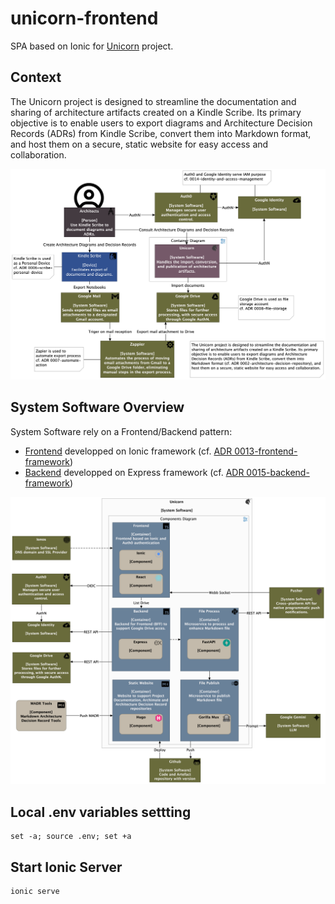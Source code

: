 # unicorn-frontend
SPA based on Ionic for [Unicorn](https://unicorn.royerm.fr) project.
## Context
The Unicorn project is designed to streamline the documentation and sharing of architecture artifacts created on a Kindle Scribe. Its primary objective is to enable users to export diagrams and Architecture Decision Records (ADRs) from Kindle Scribe, convert them into Markdown format, and host them on a secure, static website for easy access and collaboration.

![Software System Overview](context.png "Software System Overview")

## System Software Overview
System Software rely on a Frontend/Backend pattern: 
- [Frontend](https://github.com/mickael-royer/unicorn-frontend/) developped on Ionic framework (cf. [ADR 0013-frontend-framework](https://hugo.royerm.fr/adr/0013-frontend-framework/))
- [Backend](https://github.com/mickael-royer/unicorn-backend) developped on Express framework (cf. [ADR 0015-backend-framework](https://hugo.royerm.fr/adr/0015-backend-framework/))

![Software System Overview](container.png "Software System Overview")

## Local .env variables settting
```
set -a; source .env; set +a
```

## Start Ionic Server
```
ionic serve
```
